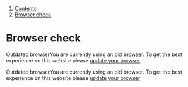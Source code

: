 <div class="breadcrumbs">
  <ol>
    <li><a href="/docs/core/contents">Contents</a></li>
    <li><a href="#">Browser check</a></li>
  </ol>
</div>

# Browser check

<div id="browser-check" class="banner-header-container banner-header-warning-unsupported">
    <div class="grid-container grid-100">
        <div class="banner-header grid-100 mobile-grid-100 tablet-grid-100">
            <p><span class="banner-title">Outdated browser</span><span class="banner-body">You are currently using an old browser. To get the best experience on this website please <a href="http://browsehappy.com/" title="Learn about the latest browsers">update your browser</a></span></p>
        </div>
    </div>
</div>


<div id="browser-check" class="banner-header-container banner-header-warning-unsupported hidden">
    <div class="grid-container grid-100">
        <div class="banner-header grid-100 mobile-grid-100 tablet-grid-100">
            <p><span class="banner-title">Outdated browser</span><span class="banner-body">You are currently using an old browser. To get the best experience on this website please <a href="http://browsehappy.com/" title="Learn about the latest browsers">update your browser</a></span></p>
        </div>
    </div>
</div>


<!--[if lte IE 8]>
    <div class="banner-header-container banner-header-warning-unsupported">
        <div class="grid-container grid-100">
            <div class="banner-header grid-100 mobile-grid-100 tablet-grid-100">
                <p><span class="banner-title">Outdated browser</span><span class="banner-body">You are currently using an old browser. To get the best experience on this website please <a href="http://browsehappy.com/" title="Learn about the latest browsers">update your browser</a></span></p>
            </div>
        </div>
    </div>
<![endif]-->
